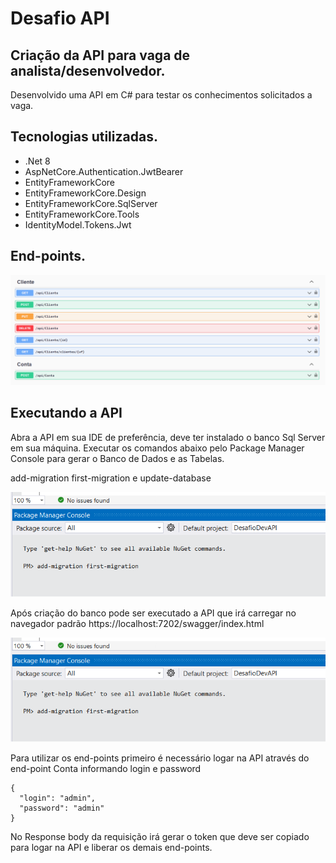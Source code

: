 # Desafio API

## Criação da API para vaga de analista/desenvolvedor.
Desenvolvido uma API em C# para testar os conhecimentos solicitados a vaga.

## Tecnologias utilizadas.


* .Net 8
* AspNetCore.Authentication.JwtBearer
* EntityFrameworkCore
* EntityFrameworkCore.Design
* EntityFrameworkCore.SqlServer
* EntityFrameworkCore.Tools
* IdentityModel.Tokens.Jwt

## End-points.
  <p>
    <img src="DesafioDevAPI/assets/to_readme/allendpoints.png">    
  </p>

## Executando a API

Abra a API em sua IDE de preferência, deve ter instalado o banco Sql Server em
sua máquina. Executar os comandos abaixo pelo Package Manager Console para gerar
o Banco de Dados e as Tabelas.

add-migration first-migration e update-database
  <p>
    <img src="DesafioDevAPI/assets/to_readme/PackageManageConsole.png">    
  </p>


Após criação do banco pode ser executado a API que irá carregar no navegador
padrão https://localhost:7202/swagger/index.html

  <p>
    <img src="DesafioDevAPI/assets/to_readme/PackageManageConsole.png">    
  </p>


Para utilizar os end-points primeiro é necessário logar na API através do 
end-point Conta informando login e password

```
{
  "login": "admin",
  "password": "admin"
}
```

No Response body da requisição irá gerar o token que deve ser copiado para logar
na API e liberar os demais end-points.
